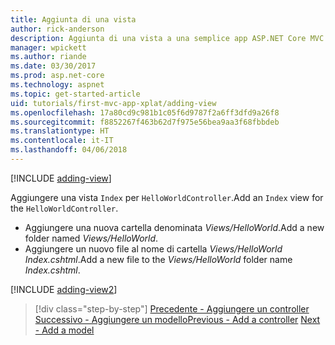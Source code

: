 ```yaml
---
title: Aggiunta di una vista
author: rick-anderson
description: Aggiunta di una vista a una semplice app ASP.NET Core MVC
manager: wpickett
ms.author: riande
ms.date: 03/30/2017
ms.prod: asp.net-core
ms.technology: aspnet
ms.topic: get-started-article
uid: tutorials/first-mvc-app-xplat/adding-view
ms.openlocfilehash: 17a80cd9c981b1c05f6d9787f2a6ff3dfd9a26f8
ms.sourcegitcommit: f8852267f463b62d7f975e56bea9aa3f68fbbdeb
ms.translationtype: HT
ms.contentlocale: it-IT
ms.lasthandoff: 04/06/2018
---
```

[!INCLUDE [adding-view](../../includes/mvc-intro/adding_view1.md)]

<span data-ttu-id="43cdf-103">Aggiungere una vista `Index` per `HelloWorldController`.</span><span class="sxs-lookup"><span data-stu-id="43cdf-103">Add an `Index` view for the `HelloWorldController`.</span></span>

* <span data-ttu-id="43cdf-104">Aggiungere una nuova cartella denominata *Views/HelloWorld*.</span><span class="sxs-lookup"><span data-stu-id="43cdf-104">Add a new folder named *Views/HelloWorld*.</span></span>
* <span data-ttu-id="43cdf-105">Aggiungere un nuovo file al nome di cartella *Views/HelloWorld* *Index.cshtml*.</span><span class="sxs-lookup"><span data-stu-id="43cdf-105">Add a new file to the *Views/HelloWorld* folder name *Index.cshtml*.</span></span>

[!INCLUDE [adding-view2](../../includes/mvc-intro/adding_view2.md)]

> [!div class="step-by-step"]
> <span data-ttu-id="43cdf-106">[Precedente - Aggiungere un controller](adding-controller.md)
> [Successivo - Aggiungere un modello](adding-model.md)</span><span class="sxs-lookup"><span data-stu-id="43cdf-106">[Previous - Add a controller](adding-controller.md)
[Next - Add a model](adding-model.md)</span></span>
